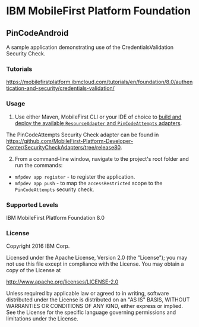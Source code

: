 IBM MobileFirst Platform Foundation
===
## PinCodeAndroid
A sample application demonstrating use of the CredentialsValidation Security Check.

### Tutorials
https://mobilefirstplatform.ibmcloud.com/tutorials/en/foundation/8.0/authentication-and-security/credentials-validation/

### Usage

1. Use either Maven, MobileFirst CLI or your IDE of choice to [build and deploy the available `ResourceAdapter` and `PinCodeAttempts` adapters](https://mobilefirstplatform.ibmcloud.com/tutorials/en/foundation/8.0/adapters/creating-adapters/).

 The PinCodeAttempts Security Check adapter can be found in https://github.com/MobileFirst-Platform-Developer-Center/SecurityCheckAdapters/tree/release80.

2. From a command-line window, navigate to the project's root folder and run the commands:
 - `mfpdev app register` - to register the application.
 - `mfpdev app push` - to map the `accessRestricted` scope to the `PinCodeAttempts` security check.

### Supported Levels
IBM MobileFirst Platform Foundation 8.0

### License
Copyright 2016 IBM Corp.

Licensed under the Apache License, Version 2.0 (the "License");
you may not use this file except in compliance with the License.
You may obtain a copy of the License at

http://www.apache.org/licenses/LICENSE-2.0

Unless required by applicable law or agreed to in writing, software
distributed under the License is distributed on an "AS IS" BASIS,
WITHOUT WARRANTIES OR CONDITIONS OF ANY KIND, either express or implied.
See the License for the specific language governing permissions and
limitations under the License.
